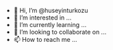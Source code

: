 - 👋 Hi, I’m @huseyinturkozu
- 👀 I’m interested in ...
- 🌱 I’m currently learning ...
- 💞️ I’m looking to collaborate on ...
- 📫 How to reach me ...

<!---
huseyinturkozu/huseyinturkozu is a ✨ special ✨ repository because its `README.md` (this file) appears on your GitHub profile.
You can click the Preview link to take a look at your changes.
--->
